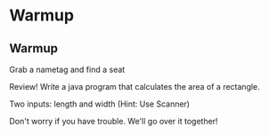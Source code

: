 
# Warmup

## Warmup
Grab a nametag and find a seat

Review! Write a java program that calculates the area of a rectangle.

Two inputs: length and width
(Hint: Use Scanner)

Don't worry if you have trouble. We'll go over it together!
